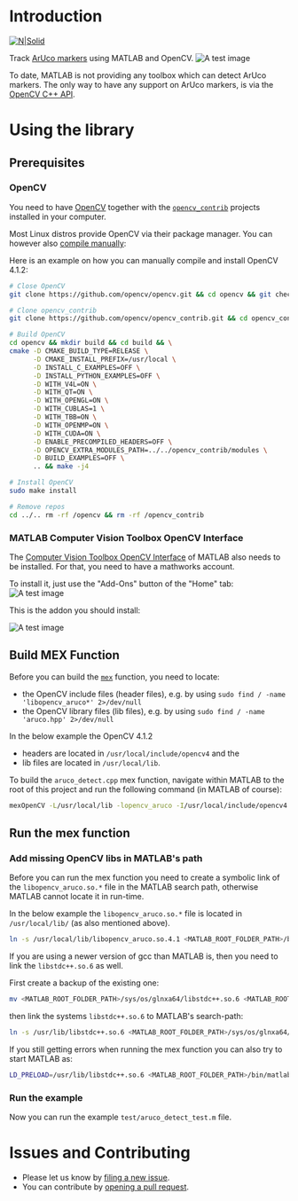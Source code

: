 # Introduction
[![N|Solid](http://turlucode.com/wp-content/uploads/2017/10/turlucode_.png)](http://turlucode.com/)

Track [ArUco markers](https://docs.opencv.org/4.1.2/d9/d6d/tutorial_table_of_content_aruco.html) using MATLAB and OpenCV. ![A test image](https://turlucode.com/wp-content/uploads/2019/12/aruco-axis.png)

To date, MATLAB is not providing any toolbox which can detect ArUco markers. The only way to have any support on ArUco markers, is via the [OpenCV C++ API](https://nl.mathworks.com/matlabcentral/fileexchange/47953-computer-vision-toolbox-opencv-interface).

# Using the library

## Prerequisites

### OpenCV

You need to have [OpenCV](https://opencv.org/) together with the [`opencv_contrib`](https://github.com/opencv/opencv_contrib) projects installed in your computer.

Most Linux distros provide OpenCV via their package manager. You can however also [compile manually](https://docs.opencv.org/4.1.2/d7/d9f/tutorial_linux_install.html):


Here is an example on how you can manually compile and install OpenCV 4.1.2:
```sh
# Close OpenCV
git clone https://github.com/opencv/opencv.git && cd opencv && git checkout 4.1.2 && cd .. &&

# Clone opencv_contrib
git clone https://github.com/opencv/opencv_contrib.git && cd opencv_contrib && git checkout 4.1.2 && cd ..

# Build OpenCV
cd opencv && mkdir build && cd build && \
cmake -D CMAKE_BUILD_TYPE=RELEASE \
      -D CMAKE_INSTALL_PREFIX=/usr/local \
      -D INSTALL_C_EXAMPLES=OFF \
      -D INSTALL_PYTHON_EXAMPLES=OFF \
      -D WITH_V4L=ON \
      -D WITH_QT=ON \
      -D WITH_OPENGL=ON \
      -D WITH_CUBLAS=1 \
      -D WITH_TBB=ON \
      -D WITH_OPENMP=ON \
      -D WITH_CUDA=ON \
      -D ENABLE_PRECOMPILED_HEADERS=OFF \
      -D OPENCV_EXTRA_MODULES_PATH=../../opencv_contrib/modules \
      -D BUILD_EXAMPLES=OFF \
      .. && make -j4

# Install OpenCV
sudo make install

# Remove repos
cd ../.. rm -rf /opencv && rm -rf /opencv_contrib
```

### MATLAB Computer Vision Toolbox OpenCV Interface

The [Computer Vision Toolbox OpenCV Interface](https://nl.mathworks.com/matlabcentral/fileexchange/47953-computer-vision-toolbox-opencv-interface) of MATLAB also needs to be installed. For that, you need to have a mathworks account.

To install it, just use the "Add-Ons" button of the "Home" tab:  ![A test image](https://turlucode.com/wp-content/uploads/2019/12/matlab_addons.png)

This is the addon you should install:

![A test image](https://turlucode.com/wp-content/uploads/2019/12/computer_vision_toolbox_opencv_interface.png)


## Build MEX Function

Before you can build the [`mex`](https://nl.mathworks.com/help/matlab/matlab_external/choosing-mex-applications.html) function, you need to locate:

- the OpenCV include files (header files), e.g. by using `sudo find / -name 'libopencv_aruco*' 2>/dev/null`
- the OpenCV library files (lib files), e.g. by using `sudo find / -name 'aruco.hpp' 2>/dev/null`

In the below example the OpenCV 4.1.2 
- headers are located in `/usr/local/include/opencv4` and the
- lib files are located in `/usr/local/lib`.

To build the `aruco_detect.cpp` mex function, navigate within MATLAB to the root of this project and run the following command (in MATLAB of course):

```sh
mexOpenCV -L/usr/local/lib -lopencv_aruco -I/usr/local/include/opencv4 aruco_detect.cpp
```

## Run the mex function

### Add missing OpenCV libs in MATLAB's path

Before you can run the mex function you need to create a symbolic link of the `libopencv_aruco.so.*` file in the MATLAB search path, otherwise MATLAB cannot locate it in run-time.

In the below example the `libopencv_aruco.so.*` file is located in `/usr/local/lib/` (as also mentioned above).

```sh
ln -s /usr/local/lib/libopencv_aruco.so.4.1 <MATLAB_ROOT_FOLDER_PATH>/bin/glnxa64/libopencv_aruco.so.4.1
```

If you are using a newer version of gcc than MATLAB is, then you need to link the `libstdc++.so.6` as well.

First create a backup of the existing one:

```sh
mv <MATLAB_ROOT_FOLDER_PATH>/sys/os/glnxa64/libstdc++.so.6 <MATLAB_ROOT_FOLDER_PATH>/sys/os/glnxa64/libstdc++.so.6.backup
```

then link the systems `libstdc++.so.6` to MATLAB's search-path:

```sh
ln -s /usr/lib/libstdc++.so.6 <MATLAB_ROOT_FOLDER_PATH>/sys/os/glnxa64/libstdc++.so.6
```

If you still getting errors when running the mex function you can also try to start MATLAB as:

```sh
LD_PRELOAD=/usr/lib/libstdc++.so.6 <MATLAB_ROOT_FOLDER_PATH>/bin/matlab -desktop
```

### Run the example

Now you can run the example `test/aruco_detect_test.m` file.

# Issues and Contributing
  - Please let us know by [filing a new 
issue](https://github.com/turlucode/matlab-aruco/issues/new).
  - You can contribute by [opening a pull 
request](https://github.com/turlucode/matlab-aruco/compare).